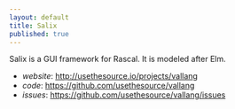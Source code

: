 ```yaml
---
layout: default
title: Salix
published: true
---
```


Salix is a GUI framework for Rascal. It is modeled after Elm.

* *website*: <http://usethesource.io/projects/vallang>
* *code*: <https://github.com/usethesource/vallang>
* *issues*: <https://github.com/usethesource/vallang/issues>

